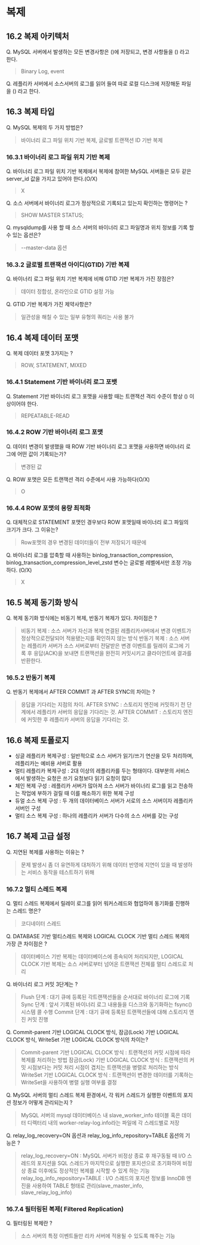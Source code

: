 # 복제
## 16.2 복제 아키텍처
Q. MySQL 서버에서 발생하는 모든 변경사항은 ()에 저장되고, 변경 사항들을 () 라고 한다.
> Binary Log, event

Q. 레플리카 서버에서 소스서버의 로그를 읽어 들여 따로 로컬 디스크에 저장해둔 파일을 () 라고 한다.

## 16.3 복제 타입
Q. MySQL 복제의 두 가지 방법은?
> 바이너리 로그 파일 위치 기반 복제, 글로벌 트랜잭션 ID 기반 복제

### 16.3.1 바이너리 로그 파일 위치 기반 복제
Q. 바이너리 로그 파일 위치 기반 복제에서 복제에 참여한 MySQL 서버들은 모두 같은 server_id 값을 가지고 있어야 한다.(O/X)
> X

Q. 소스 서버에서 바이너리 로그가 정상적으로 기록되고 있는지 확인하는 명령어는 ?
> SHOW MASTER STATUS;

Q. mysqldump를 사용 할 때 소스 서버의 바이너리 로그 파일명과 위치 정보를 기록 할 수 있는 옵션은?
> --master-data 옵션

### 16.3.2 글로벌 트랜잭션 아이디(GTID) 기반 복제
Q. 바이너리 로그 파일 위치 기반 복제에 비해 GTID 기반 복제가 가진 장점은?
> 데이터 정합성, 온라인으로 GTID 설정 가능

Q. GTID 기반 복제가 가진 제약사항은?
> 일관성을 해칠 수 있는 일부 유형의 쿼리는 사용 불가

## 16.4 복제 데이터 포맷
Q. 복제 데이터 포맷 3가지는 ?
> ROW, STATEMENT, MIXED

### 16.4.1 Statement 기반 바이너리 로그 포뱃
Q. Statement 기반 바이너리 로그 포맷을 사용할 때는 트랜잭션 격리 수준이 항상 () 이상이어야 한다.
> REPEATABLE-READ

### 16.4.2 ROW 기반 바이너리 로그 포맷
Q. 데이터 변경이 발생했을 때 ROW 기반 바이너리 로그 포맷을 사용하면 바이너리 로그에 어떤 값이 기록되는가?
> 변경된 값

Q. ROW 포맷은 모든 트랜잭션 격리 수준에서 사용 가능하다(O/X)
> O

### 16.4.4 ROW 포맷의 용량 최적화
Q. 대체적으로 STATEMENT 포맷인 경우보다 ROW 포맷일때 바이너리 로그 파일의 크기가 크다. 그 이유는?
>  Row포맷의 경우 변경된 데이터들이 전부 저장되기 때문에

Q. 바이너리 로그를 압축할 때 사용하는 binlog_transaction_compression,  binlog_transaction_compression_level_zstd 변수는 글로벌 레벨에서만 조정 가능하다. (O/X)
> X

## 16.5 복제 동기화 방식
Q. 복제 동기화 방식에는 비동기 복제, 반동기 복제가 있다. 차이점은 ?
> 비동기 복제 : 소스 서버가 자신과 복제 연결된 레플리카서버에서 변경 이벤트가 정상적으로전달되어 적용됐는지를 확인하지 않는 방식
> 반동기 복제 : 소스 서버는 레플리카 서버가 소스 서버로부터 전달받은 변경 이벤트를 릴레이 로그에 기록 후 응답(ACK)을 보내면 트랜잭션을 완전히 커밋시키고 클라이언트에 결과를 반환한다.

### 16.5.2 반동기 복제
Q. 반동기 복제에서  AFTER COMMIT 과 AFTER SYNC의 차이는 ?
> 응답을 기다리는 지점의 차이.
> AFTER SYNC : 스토리지 엔진에 커밋하기 전 단계에서 레플리카 서버의 응답을 기다리는 것.
> AFTER COMMIT : 스토리지 엔진에 커밋한 후 레플리카 서버의 응답을 기다리는 것.

 
## 16.6 복제 토폴로지

- 싱글 레플리카 복제구성 : 일반적으로 소스 서버가 읽기/쓰기 연산을 모두 처리하며, 레플리카는 예비용 서버로 활용
- 멀티 레플리카 복제구성 : 2대 이상의 레플리카를 두는 형태이다. 대부분의 서비스에서 발생하는 요청은 쓰기 요청보다 읽기 요청이 많다
- 체인 복제 구성 : 레플리카 서버가 많아져 소스 서버가 바이너리 로그를 읽고 전송하는 작업에 부하가 걸릴 때 이를 해소하기 위한 복제 구성
- 듀얼 소스 복제 구성 : 두 개의 데이터베이스 서버가 서로의 소스 서버이자 레플리카 서버인 구성
- 멀티 소스 복제 구성 : 하나의 레플리카 서버가 다수의 소스 서버를 갖는 구성


## 16.7 복제 고급 설정

Q. 지연된 복제를 사용하는 이유는 ?
> 문제 발생시 좀 더 유연하게 대처하기 위해
> 데이터 반영에 지연이 있을 때 발생하는 서비스 동작을 테스트하기 위해

### 16.7.2 멀티 스레드 복제 
Q. 멀티 스레드 복제에서 릴레이 로그를 읽어 워커스레드와 협업하여 동기화를 진행하는 스레드 명은?
>  코디네이터 스레드

Q. DATABASE 기반 멀티스레드 복제와 LOGICAL CLOCK 기반 멀티 스레드 복제의 가장 큰 차이점은 ?
> 데이터베이스 기반 복제는 데이터베이스에 종속되어 처리되지만, LOGICAL CLOCK 기반 복제는 소스 서버로부터 넘어온 트랜잭션 전체를 멀티 스레드로 처리

Q. 바이너리 로그 커밋 3단계는 ?
> Flush 단계 : 대기 큐에 등록된 각트랜잭션들을 순서대로 바이너리 로그에 기록
> Sync 단계 : 앞서 기록된 바이너리 로그 내용들을 디스크와 동기화하는 fsync() 시스템 콜 수행
> Commit 단계 : 대기 큐에 등록된 트랜잭션들에 대해 스토리지 앤진 커밋 진행

Q. Commit-parent 기반 LOGICAL CLOCK 방식, 잠금(Lock) 기반 LOGICAL CLOCK 방식, WriteSet 기반 LOGICAL CLOCK 방식의 차이는?
> Commit-parent 기반 LOGICAL CLOCK 방식 : 트랜잭션의 커밋 시점에 따라 복제를 처리하는 방법
> 잠금(Lock) 기반 LOGICAL CLOCK 방식 : 트랜잭션의 커밋 시점보다는 커밋 처리 시점이 겹치는 트랜잭션을 병렬로 처리하는 방식
> WriteSet 기반 LOGICAL CLOCK 방식 : 트랜잭션이 변경한 데이터를 기록하는 WriteSet을 사용하여 병렬 실행 여부를 결정

Q. MySQL 서버의 멀티 스레드 복제 환경에서, 각 워커 스레드가 실행한 이벤트의 포지션 정보가 어떻게 관리되는지 ?
> MySQL 서버의 mysql 데이터베이스 내 slave_worker_info 테이블 혹은 데이터 디렉터리 내의 worker-relay-log.info라는 파일에 각 스레드별로 저장

Q. relay_log_recovery=ON 옵션과 relay_log_info_repository=TABLE 옵션의 기능은 ?
> relay_log_recovery=ON : MySQL 서버가 비정상 종료 후 재구동될 때 I/O 스레드의 포지션을 SQL 스레드가 마지막으로 실행한 포지션으로 초기화하여 비정상 종료 이후에도 정상적인 복제를 시작할 수 있게 하는 기능
> relay_log_info_repository=TABLE : I/O 스레드의 포지션 정보를 InnoDB 엔진을 사용하여 TABLE 형태로 관리(slave_master_info, slave_relay_log_info)

### 16.7.4 필터링된 복제( Filtered Replication)
Q. 필터링된 복제란 ?
> 소스 서버의 특정 이벤트들만 리카 서버에 적용될 수 있도록 해주는 기능
